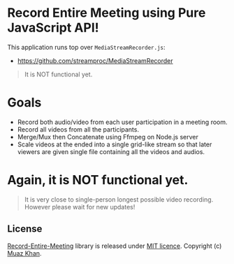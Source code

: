 # Record Entire Meeting using Pure JavaScript API!

This application runs top over `MediaStreamRecorder.js`:

* https://github.com/streamproc/MediaStreamRecorder

> It is NOT functional yet.

# Goals

* Record both audio/video from each user participation in a meeting room.
* Record all videos from all the participants.
* Merge/Mux then Concatenate using Ffmpeg on Node.js server
* Scale videos at the ended into a single grid-like stream so that later viewers are given single file containing all the videos and audios.

# Again, it is NOT functional yet.

> It is very close to single-person longest possible video recording. However please wait for new updates!

## License

[Record-Entire-Meeting](https://github.com/streamproc/Record-Entire-Meeting) library is released under [MIT licence](https://www.webrtc-experiment.com/licence/). Copyright (c) [Muaz Khan](http://www.MuazKhan.com/).
